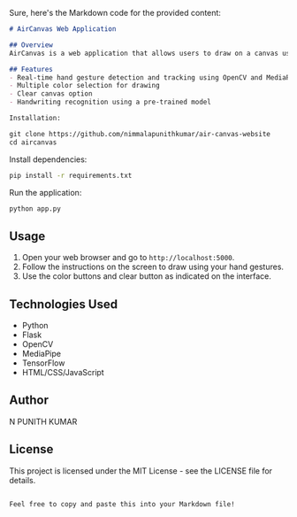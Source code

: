 Sure, here's the Markdown code for the provided content:

```markdown
# AirCanvas Web Application

## Overview
AirCanvas is a web application that allows users to draw on a canvas using hand gestures captured from a webcam. It utilizes computer vision techniques to track hand movements and translate them into drawing actions on the canvas.

## Features
- Real-time hand gesture detection and tracking using OpenCV and MediaPipe
- Multiple color selection for drawing
- Clear canvas option
- Handwriting recognition using a pre-trained model

Installation:

git clone https://github.com/nimmalapunithkumar/air-canvas-website
cd aircanvas
```

Install dependencies:
```bash
pip install -r requirements.txt
```

Run the application:
```bash
python app.py
```

## Usage
1. Open your web browser and go to `http://localhost:5000`.
2. Follow the instructions on the screen to draw using your hand gestures.
3. Use the color buttons and clear button as indicated on the interface.

## Technologies Used
- Python
- Flask
- OpenCV
- MediaPipe
- TensorFlow
- HTML/CSS/JavaScript

## Author
N PUNITH KUMAR

## License
This project is licensed under the MIT License - see the LICENSE file for details.
```

Feel free to copy and paste this into your Markdown file!
